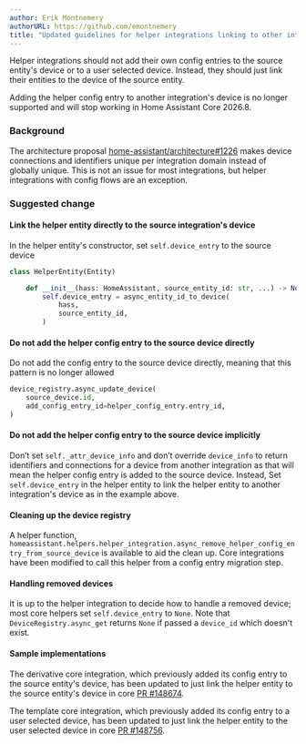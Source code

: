 ```yaml
---
author: Erik Montnemery
authorURL: https://github.com/emontnemery
title: "Updated guidelines for helper integrations linking to other integration's device"
---
```


Helper integrations should not add their own config entries to the source entity's device or to a user selected device. Instead, they should just link their entities to the device of the source entity.

Adding the helper config entry to another integration's device is no longer supported and will stop working in Home Assistant Core 2026.8.

### Background

The architecture proposal [home-assistant/architecture#1226](https://github.com/home-assistant/architecture/discussions/1226) makes device connections and identifiers unique per integration domain instead of globally unique. This is not an issue for most integrations, but helper integrations with config flows are an exception.

### Suggested change

#### Link the helper entity directly to the source integration's device

In the helper entity's constructor, set `self.device_entry` to the source device
```py
class HelperEntity(Entity)

    def __init__(hass: HomeAssistant, source_entity_id: str, ...) -> None:
        self.device_entry = async_entity_id_to_device(
            hass,
            source_entity_id,
        )
```

#### Do not add the helper config entry to the source device directly

Do not add the config entry to the source device directly, meaning that this pattern is no longer allowed
```py
device_registry.async_update_device(
    source_device.id,
    add_config_entry_id=helper_config_entry.entry_id,
)
```

#### Do not add the helper config entry to the source device implicitly

Don’t set `self._attr_device_info` and don’t override `device_info` to return identifiers and connections for a device from another integration as that will mean the helper config entry is added to the source device. Instead, Set `self.device_entry` in the helper entity to link the helper entity to another integration's device as in the example above.

#### Cleaning up the device registry

A helper function, `homeassistant.helpers.helper_integration.async_remove_helper_config_entry_from_source_device` is available to aid the clean up. Core integrations have been modified to call this helper from a config entry migration step.

#### Handling removed devices

It is up to the helper integration to decide how to handle a removed device; most core helpers set `self.device_entry` to `None`. Note that `DeviceRegistry.async_get` returns `None` if passed a `device_id` which doesn't exist.

#### Sample implementations

The derivative core integration, which previously added its config entry to the source entity's device, has been updated to just link the helper entity to the source entity's device in core [PR #148674](https://github.com/home-assistant/core/pull/148674).

The template core integration, which previously added its config entry to a user selected device, has been updated to just link the helper entity to the user selected device in core [PR #148756](https://github.com/home-assistant/core/pull/148756).
